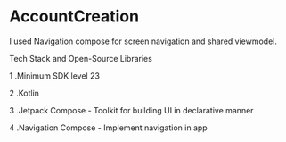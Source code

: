 # AccountCreation
I used Navigation compose for screen navigation and shared viewmodel.

Tech Stack and Open-Source Libraries

1 .Minimum SDK level 23

2 .Kotlin

3 .Jetpack Compose - Toolkit for building UI in declarative manner

4 .Navigation Compose - Implement navigation in app
  


